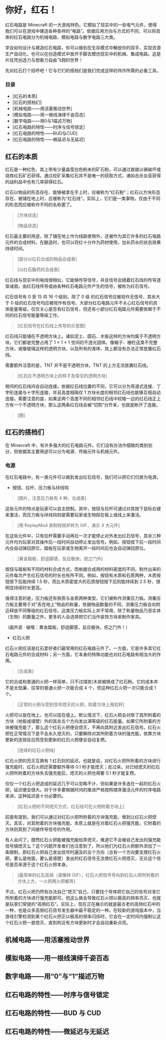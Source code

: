 # 你好，红石！

红石电路是 Minecraft 的一大游戏特色。它模拟了现实中的一些电气元件，使得我们可以在游戏中建造各种各样的“电路”。依据应用方向与方式的不同，可以将具体的红石电路分为机械电路、模拟电路与数字电路三大类。

学会如何设计与建造红石电路，你可以做到在生存模式中解放你的双手、实现资源生产自动化，也可以在创造模式中放开手脚去模仿现实中的机械、集成电路。这是片任凭创造力与想象力自由飞翔的世界！

先对红石打个招呼吧！它与它们的搭档们是我们完成这样的伟作所需的必备工具。

### 目录

* \[红石的本质\]
* \[红石的搭档们\]
* \[机械电路——用活塞推动世界\]
* \[模拟电路——用一根线演绎千姿百态\]
* \[数字电路——用0与1描述万物\]
* \[红石电路的特性——时序与信号锁定\]
* \[红石电路的特性——BUD与CUD\]
* \[红石电路的特性——微延迟与无延迟\]

## 红石的本质

红石是一种红色、其上带有少量晶莹白色粉末的矿石粉，可以通过直接以镐破坏或烧炼红石矿石获得。通过挖矿采集红石并不是唯一的获取方式，诸如击杀女巫获得的战利品中也有几率获得红石。

红石以物品的形态存在、能够被拿在手上时，应被称为“红石粉”；红石以方块形态存在、被铺在地上时，应被称为“红石线”。实际上，它们是一类事物，仅由于不同的形态而应被称作不同的名称罢了。

> \[方块状态\]
>
> \[物品状态\]

红石最主要的用途，除了铺在地上作为线路使用外，还被作为其它许多的红石电路元件的合成材料。在酿造时，也可以将红十分作为药材使用，加长药水的状态效果持续时间。

> \[部分以红石合成的物品合成表\]
>
> \[以红石酿药的合成表\]

红石线与现实中的电线很相似，它能够传导信号，并且信号会随着红石线的传导逐渐减弱。由红石线传导或由各种红石电路元件产生的信号，被称为红石信号。

红石信号有 0 至 15 共 16 个级别。除了 0 级 的红石信号应被视作无信号，其余大于 0 级的红石信号均应被视作有信号。大部分红石电路元件不关心红石信号的具体能量等级，仅仅关心是否有红石信号，但还有小部分红石电路元件需要依赖于不同的红石信号能量等级工作。

> \[红石信号在红石线上传导的示意图\]

红石线只能铺在不透明方块上。诸如泥土、圆石、木板这样的方块均属于不透明方块，它们都是完整占用了 1 × 1 × 1 空间的不透光固体。像箱子、栅栏这类不完整方块，或像玻璃这样的透明方块，以及所有的液体，其上都没有办法正常放置红石线。

需要额外注意的是，TNT 并不是不透明方块，TNT 的上方无法放置红石线。

> \[红石在不透明方块上的样子及常见的透明方块\]

相邻的红石线间会自动连接。依据红石线位置的不同，它可以分为弯道式连接、丁字形连接与十字形连接，并且高度相隔仅 1 方块长度的相邻红石线也能够互相自动连接。需要注意的是，如果这两个高度不同的相邻红石线中较矮一边的红石线正上方有一个不透明方块，那么这两条红石线会被“切割”分开来，也就是断开了连接。

> \[图\]

## 红石的搭档们

在 Minecraft 中，有许多强大的红石电路元件。它们没有办法作细致的类别划分，但依据其主要用途可以分为电源、传输元件与机械元件。

### 电源

在红石电路中，有一类元件可以做到发出红石信号，我们可以把它们归类为电源。

* 按钮、拉杆、压力板与绊线钩

> \[图片，注意压力板有 4 种，合成表\]

这些元件的特点是玩家可以自主控制。其中，按钮与拉杆可通过对其按下鼠标右键来激活，而压力板与绊线钩则是需要玩家或生物踩在板上或线上来激活。

> \[用 ReplayMod 录制视频并转为 GIF，演示 4 大元件\]

在这些元件中，只有拉杆需要手动再拉一次才能停止对外发出红石信号，其余三种元件均为玩家对其操作后一段时间自动停止发出信号。例如，按钮按下后一段时间内会自动弹回原位，踏板在玩家或生物离开一段时间后也会自动弹回原位。

> \[黄金踏板，舒适脚感，反应极快，拒之门外\]

按钮与踏板有不同的材料合成方式，而依据合成用的材料密度的不同，制作出来的元件每次产生红石信号的时长也有所不同。例如，按钮有木质和石质两种，木质按钮按下后能持续 1.5 秒，而比木质密度大的石质按钮按下后则能持续到 2.5 秒，很明显持续时长更高。

值得注意的是，压力板还有铁质与金质两种类型，它们被称作测重压力板。测重压力板主要用于对“丢在地上”物品的称量，依据物品数量的不同，测重压力板会向附近释放不同等级的红石信号。这类压力板实际上并不常用，除了称量物品乃至实体（生物）的数量之外，更多的人会选择把它们当作装饰方块来制作家具。

（画外音 · 破喉：黄金踏板，舒适脚感，反应极快，拒之门外！）

* 红石火把

红石火把应该是红石爱好者们最常用的红石电路元件了。一方面，它是许多其它红石电路元件的合成材料；另一方面，它本身的特殊功能也对红石电路有相当大的作用。

> \[合成表\]

它的合成和普通的火把一样简单，只不过煤炭/木炭被换成了红石粉。它的成本并不是太低廉，往常的普通火把一次能合成 4 个，但这种红石火把一次只能合成 1 个。

> \[正常的火把与受到信号熄灭的火把，附着方块上用拉杆\]

火把可以放在地上，也可以挂在墙上。默认情况下，红石火把会对除了其所附着的方块（地板或墙壁）外的其余五个方向发出满等级的红石能量。如果它所附着的方块被强充能了，那么这个红石火把便会熄灭，不再向其附近发出红石信号。红石火把在正常情况下是不会永久熄灭的，只要解除对其所附着方块的强充能，依靠方块更新的连锁反应而受到更新的红石火把便会自动复燃。

> \[连续的红石火把线\]

红石火把的亮灭互换有 1 红石刻的延迟。也就是说，对红石火把所附着的方块进行强充能时，红石火把还需要额外等待 0.1 秒才能熄灭；反过来，对已经熄灭的红石火把所附着的方块失去强充能后，熄灭的火把也得要 0.1 秒才能复燃。

仅仅一个红石火把造成的延迟几乎可以忽略不计，但如果是许多连在一起的红石火把，延迟便会很大。对于许多要根据时间的推进严格按照顺序激活元件的时序电路来讲，这种延迟是十分必要的。

> \[红石火把的不同熄灭方式，红石线可在火把附着方块上\]

前面有提到，我们可以通过对红石火把所附着的方块强充能，做到让红石火把熄灭。其实，对其附着的方块强充能，本质上就是在对着红石火把强充能，它附着的方块则其到了间接传导信号的作用。

有人会问了，既然红石火把能被强充能给弄熄灭，难道它不会被自己发出的强充能信号搞熄灭么？这个问题开发者们也注意到了，所以他们为红石火把额外添加了一条限制，即红石火把自己发出信号时遍及的五个方向（总有一个方向要支撑红石火把，要么是地面，要么是墙壁）发出的红石信号无法使红石火把熄灭，无论这个信号是否来源于这个红石火把本身。

> \[最简单的红石高频（录像转 GIF），红石火把信号导向到红石火把所附着的方块上方，一火把两火把都弄\]

不过，红石火把仍然有办法自己“熄灭”自己，只要找个导体把它自己的信号对准它所附着的方块进行强充能即可。但这么做会导致红石火把以极高的频率亮灭，也就是玩家们常提的“高频红石”。实际上，现在正在展示的就是最古老的高频红石中的一种，也是众多高频红石信号发生器中最不稳定的一种。在较新的游戏版本中，当游戏引擎检测到某个红石火把正以极高的频率闪烁时，它会在一定时间内强制让这个红石火把一直熄灭，直到附近有方块更新时才会自动重新点亮。

## 机械电路——用活塞推动世界

## 模拟电路——用一根线演绎千姿百态

## 数字电路——用“0”与“1”描述万物

## 红石电路的特性——时序与信号锁定

## 红石电路的特性——BUD 与 CUD

## 红石电路的特性——微延迟与无延迟

